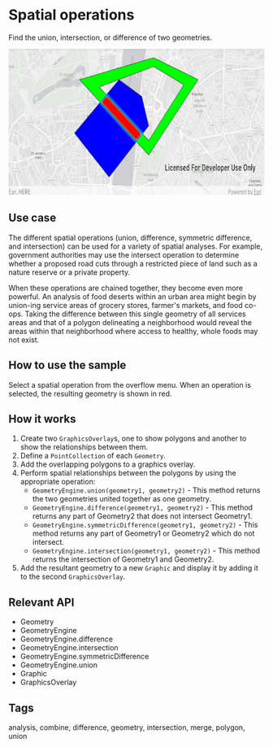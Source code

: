 # Spatial operations

Find the union, intersection, or difference of two geometries.

![Image of perform spatial operations](perform-spatial-operations.png)

## Use case

The different spatial operations (union, difference, symmetric difference, and intersection) can be used for a variety of spatial analyses. For example, government authorities may use the intersect operation to determine whether a proposed road cuts through a restricted piece of land such as a nature reserve or a private property.

When these operations are chained together, they become even more powerful. An analysis of food deserts within an urban area might begin by union-ing service areas of grocery stores, farmer's markets, and food co-ops. Taking the difference between this single geometry of all services areas and that of a polygon delineating a neighborhood would reveal the areas within that neighborhood where access to healthy, whole foods may not exist.

## How to use the sample

Select a spatial operation from the overflow menu. When an operation is selected, the resulting geometry is shown in red.

## How it works

1.  Create two `GraphicsOverlay`s, one to show polygons and another to show the relationships between them.
2.  Define a `PointCollection` of each `Geometry`.
3.  Add the overlapping polygons to a graphics overlay.
4.  Perform spatial relationships between the polygons by using the appropriate operation:
    * `GeometryEngine.union(geometry1, geometry2)` - This method returns the two geometries united together as one geometry.
    * `GeometryEngine.difference(geometry1, geometry2)` - This method returns any part of Geometry2 that does not intersect Geometry1.
    * `GeometryEngine.symmetricDifference(geometry1, geometry2)` - This method returns any part of Geometry1 or Geometry2 which do not intersect.
    * `GeometryEngine.intersection(geometry1, geometry2)` - This method returns the intersection of Geometry1 and Geometry2.
5. Add the resultant geometry to a new `Graphic` and display it by adding it to the second `GraphicsOverlay`.

## Relevant API

* Geometry
* GeometryEngine
* GeometryEngine.difference
* GeometryEngine.intersection
* GeometryEngine.symmetricDifference
* GeometryEngine.union
* Graphic
* GraphicsOverlay

## Tags

analysis, combine, difference, geometry, intersection, merge, polygon, union
